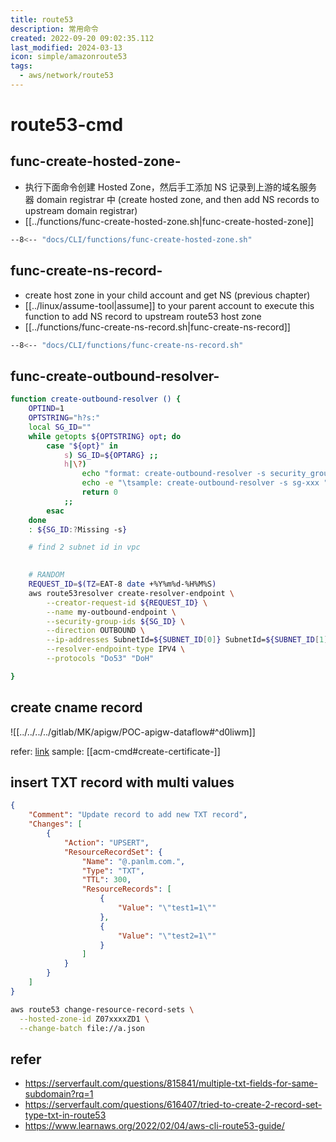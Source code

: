 ```yaml
---
title: route53
description: 常用命令
created: 2022-09-20 09:02:35.112
last_modified: 2024-03-13
icon: simple/amazonroute53
tags:
  - aws/network/route53
---
```


# route53-cmd
## func-create-hosted-zone-
- 执行下面命令创建 Hosted Zone，然后手工添加 NS 记录到上游的域名服务器 domain registrar 中 (create hosted zone, and then add NS records to upstream domain registrar)
- [[../functions/func-create-hosted-zone.sh|func-create-hosted-zone]]
```sh title="func-create-hosted-zone" linenums="1"
--8<-- "docs/CLI/functions/func-create-hosted-zone.sh"
```

## func-create-ns-record-
- create host zone in your child account and get NS (previous chapter)
- [[../linux/assume-tool|assume]] to your parent account to execute this function to add NS record to upstream route53 host zone
- [[../functions/func-create-ns-record.sh|func-create-ns-record]]
```sh title="func-create-ns-record" linenums="1"
--8<-- "docs/CLI/functions/func-create-ns-record.sh"
```

## func-create-outbound-resolver-

```sh
function create-outbound-resolver () {
    OPTIND=1
    OPTSTRING="h?s:"
    local SG_ID=""
    while getopts ${OPTSTRING} opt; do
        case "${opt}" in
            s) SG_ID=${OPTARG} ;;
            h|\?) 
                echo "format: create-outbound-resolver -s security_group_id "
                echo -e "\tsample: create-outbound-resolver -s sg-xxx "
                return 0
            ;;
        esac
    done
    : ${SG_ID:?Missing -s}

    # find 2 subnet id in vpc
    

    # RANDOM
    REQUEST_ID=$(TZ=EAT-8 date +%Y%m%d-%H%M%S)
    aws route53resolver create-resolver-endpoint \
        --creator-request-id ${REQUEST_ID} \
        --name my-outbound-endpoint \
        --security-group-ids ${SG_ID} \
        --direction OUTBOUND \
        --ip-addresses SubnetId=${SUBNET_ID[0]} SubnetId=${SUBNET_ID[1]}  \
        --resolver-endpoint-type IPV4 \
        --protocols "Do53" "DoH"

}
```

## create cname record

![[../../../../gitlab/MK/apigw/POC-apigw-dataflow#^d0liwm]]

refer: [link](https://repost.aws/knowledge-center/simple-resource-record-route53-cli) 
sample: [[acm-cmd#create-certificate-]]

## insert TXT record with multi values

```json
{
    "Comment": "Update record to add new TXT record",
    "Changes": [
        {
            "Action": "UPSERT",
            "ResourceRecordSet": {
                "Name": "@.panlm.com.",
                "Type": "TXT",
                "TTL": 300,
                "ResourceRecords": [
                    {
                        "Value": "\"test1=1\""
                    },
                    {
                        "Value": "\"test2=1\""
                    }
                ]
            }
        }
    ]
}
```

```sh
aws route53 change-resource-record-sets \
  --hosted-zone-id Z07xxxxZD1 \
  --change-batch file://a.json

```

## refer

- https://serverfault.com/questions/815841/multiple-txt-fields-for-same-subdomain?rq=1
- https://serverfault.com/questions/616407/tried-to-create-2-record-set-type-txt-in-route53
- https://www.learnaws.org/2022/02/04/aws-cli-route53-guide/



